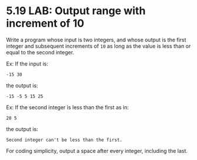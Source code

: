 # 5.19 LAB: Output range with increment of 10
Write a program whose input is two integers,
and whose output is the first integer and subsequent
increments of `10` as long as the value is less than or equal to the second integer.

Ex: If the input is:
```
-15 30
```

the output is:
```
-15 -5 5 15 25
```

Ex: If the second integer is less than the first as in:
```
20 5
```
the output is:
```
Second integer can't be less than the first.
```

For coding simplicity, output a space after every integer, including the last.